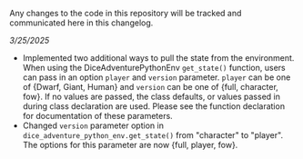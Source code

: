 Any changes to the code in this repository will be tracked and communicated here in this changelog. 

*3/25/2025*
- Implemented two additional ways to pull the state from the environment. When using the DiceAdventurePythonEnv `get_state()`
  function, users can pass in an option `player` and `version` parameter. `player` can be one of {Dwarf, Giant, Human}
  and `version` can be one of {full, character, fow}. If no values are passed, the class defaults, or values passed in during
  class declaration are used. Please see the function declaration for documentation of these parameters.
- Changed `version` parameter option in `dice_adventure_python_env.get_state()` from "character" to "player". The options
  for this parameter are now {full, player, fow}.